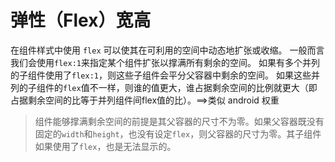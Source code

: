 # 弹性（Flex）宽高
在组件样式中使用 `flex` 可以使其在可利用的空间中动态地扩张或收缩。
一般而言我们会使用`flex:1`来指定某个组件扩张以撑满所有剩余的空间。
如果有多个并列的子组件使用了`flex:1`，则这些子组件会平分父容器中剩余的空间。
如果这些并列的子组件的`flex`值不一样，则谁的值更大，谁占据剩余空间的比例就更大（即占据剩余空间的比等于并列组件间flex值的比）。==>类似 android 权重
>组件能够撑满剩余空间的前提是其父容器的尺寸不为零。如果父容器既没有固定的`width`和`height`，也没有设定`flex`，则父容器的尺寸为零。其子组件如果使用了`flex`，也是无法显示的。